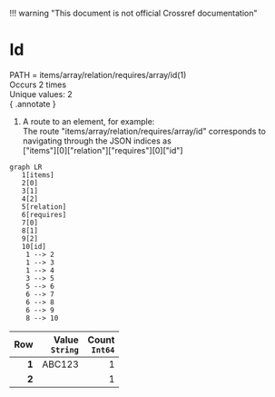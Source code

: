 !!! warning "This document is not official Crossref documentation"
# Id
PATH = items/array/relation/requires/array/id(1)  
Occurs 2 times  
Unique values: 2  
{ .annotate }

1. A route to an element, for example:  
   The route "items/array/relation/requires/array/id" corresponds to navigating through the JSON indices as  
   ["items"][0]["relation"]["requires"][0]["id"]  

```mermaid
graph LR
   1[items]
   2[0]
   3[1]
   4[2]
   5[relation]
   6[requires]
   7[0]
   8[1]
   9[2]
   10[id]
    1 --> 2
    1 --> 3
    1 --> 4
    3 --> 5
    5 --> 6
    6 --> 7
    6 --> 8
    6 --> 9
    8 --> 10
```

| **Row** | **Value**<br>`String` | **Count**<br>`Int64` |
|--------:|----------------------:|---------------------:|
| **1**   | ABC123                | 1                    |
| **2**   |                       | 1                    |

